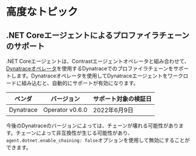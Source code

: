 ﻿# 高度なトピック

## .NET Coreエージェントによるプロファイラチェーンのサポート

.NET Coreエージェントは、Contrastエージェントオペレータと組み合わせて、[Dynatraceオペレータ](https://github.com/Dynatrace/dynatrace-operator)を使用するDynatraceでのプロファイラチェーンをサポートします。Dynatraceオペレータを使用してDynatraceエージェントをワークロードに組み込むと、自動的にサポートが有効になります。

| ベンダ    | バージョン         | サポート対象の検証日 |
|-----------|-----------------|----------------------|
| Dynatrace | Operator v0.6.0 | 2022年6月9日           |

今後のDynatraceのバージョンによっては、チェーンが壊れる可能性があります。チェーンによって非互換性が生じる可能性があり、`agent.dotnet.enable_chaining: false`オプションを使用して無効にすることができます。
